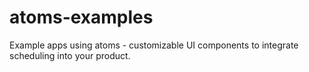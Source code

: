 # atoms-examples
Example apps using atoms - customizable UI components to integrate scheduling into your product.
